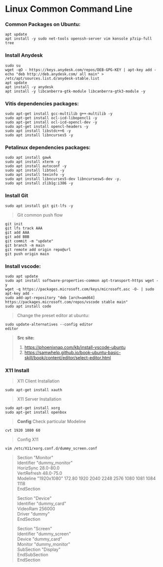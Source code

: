 # Linux Common Command Line
### Common Packages on Ubuntu:
```
apt update
apt install -y sudo net-tools openssh-server vim konsole p7zip-full tree
```
### Install Anydesk
```
sudo su
wget -qO - https://keys.anydesk.com/repos/DEB-GPG-KEY | apt-key add -
echo "deb http://deb.anydesk.com/ all main" > /etc/apt/sources.list.d/anydesk-stable.list
apt update
apt install -y anydesk
apt install -y libcanberra-gtk-module libcanberra-gtk3-module -y
```
### Vitis dependencies packages:
```
sudo apt-get install gcc-multilib g++-multilib -y
sudo apt-get install ocl-icd-libopencl1 -y
sudo apt-get install ocl-icd-opencl-dev -y
sudo apt-get install opencl-headers -y
sudo apt install libstdc++6 -y
sudo apt install libncurses5 -y
```
### Petalinux dependencies packages:
```
sudo apt install gawk
sudo apt install xterm -y
sudo apt install autoconf -y
sudo apt install libtool -y
sudo apt install texinfo -y
sudo apt install libncurses5-dev libncursesw5-dev -y.
sudo apt install zlib1g:i386 -y
```
### Install Git
```
sudo apt install git git-lfs -y
```
> Git common push flow
```
git init
git lfs track AAA
git add AAA
git add BBB
git commit -m "update"
git branch -m main
git remote add origin repo@url
git push origin main
```
### Install vscode:
```
sudo apt update
sudo apt install software-properties-common apt-transport-https wget -y
wget -q https://packages.microsoft.com/keys/microsoft.asc -O- | sudo apt-key add -
sudo add-apt-repository "deb [arch=amd64] https://packages.microsoft.com/repos/vscode stable main"
sudo apt install code
```
> Change the preset editor at ubuntu:
```
sudo update-alternatives --config editor
editor
```
> **Src site:**
>1. https://phoenixnap.com/kb/install-vscode-ubuntu
>2. https://samwhelp.github.io/book-ubuntu-basic-skill/book/content/editor/select-editor.html
### X11 Install
>X11 Client Installation
```
sudo apt-get install xauth
```
>X11 Server Installation
```
sudo apt-get install xorg
sudo apt-get install openbox
```
> **Config**
>Check particular Modeline
```
cvt 1920 1080 60
```
>Config X11
```
vim /etc/X11/xorg.conf.d/dummy_screen.conf
```
>Section "Monitor"  
>        Identifier "dummy_monitor"  
>        HorizSync 28.0-80.0  
>        VertRefresh 48.0-75.0  
>        Modeline "1920x1080" 172.80 1920 2040 2248 2576 1080 1081 1084 1118  
>EndSection  
>  
>Section "Device"  
>        Identifier "dummy_card"  
>        VideoRam 256000  
>        Driver "dummy"  
>EndSection  
>  
>Section "Screen"  
>        Identifier "dummy_screen"  
>        Device "dummy_card"  
>        Monitor "dummy_monitor"  
>        SubSection "Display"  
>        EndSubSection  
>EndSection  
